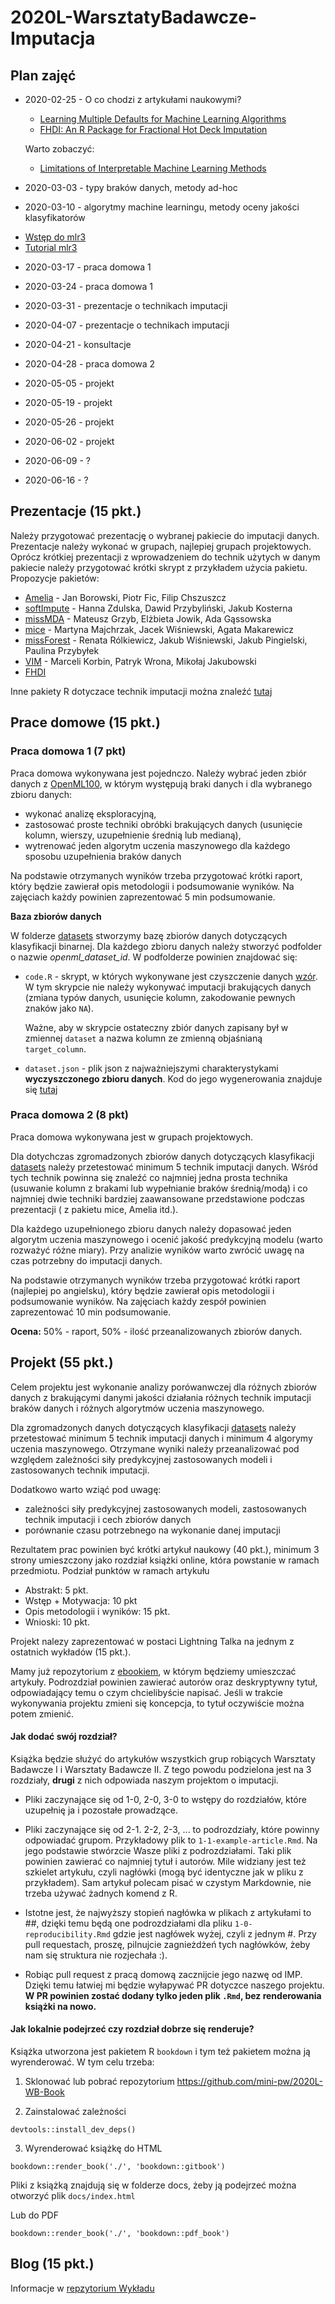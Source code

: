 # 2020L-WarsztatyBadawcze-Imputacja

## Plan zajęć
* 2020-02-25 - O co chodzi z artykułami naukowymi?
    - [Learning Multiple Defaults for Machine Learning Algorithms](https://arxiv.org/pdf/1811.09409.pdf) 
    - [FHDI: An R Package for Fractional Hot Deck Imputation](https://journal.r-project.org/archive/2018/RJ-2018-020/RJ-2018-020.pdf)
    
    Warto zobaczyć:
    - [Limitations of Interpretable Machine Learning Methods](https://compstat-lmu.github.io/iml_methods_limitations/)

* 2020-03-03 - typy braków danych, metody ad-hoc
   
* 2020-03-10 - algorytmy machine learningu, metody oceny jakości klasyfikatorów

 - [Wstęp do mlr3](https://mlr3.mlr-org.com/reference/index.html)
 - [Tutorial mlr3](https://mlr3book.mlr-org.com/introduction.html)

* 2020-03-17 - praca domowa 1

* 2020-03-24 - praca domowa 1

* 2020-03-31 - prezentacje o technikach imputacji 

* 2020-04-07 - prezentacje o technikach imputacji

* 2020-04-21 - konsultacje

* 2020-04-28 - praca domowa 2

* 2020-05-05 - projekt

* 2020-05-19 - projekt

* 2020-05-26 - projekt

* 2020-06-02 - projekt

* 2020-06-09 - ?

* 2020-06-16 - ?

## Prezentacje (15 pkt.)


Należy przygotować prezentację o wybranej pakiecie do imputacji danych. Prezentacje należy wykonać w grupach, najlepiej grupach projektowych. Oprócz krótkiej prezentacji z wprowadzeniem do technik użytych w danym pakiecie należy przygotować krótki skrypt z przykładem użycia pakietu. Propozycje pakietów:

- [Amelia](https://cran.r-project.org/web/packages/Amelia/index.html) - Jan Borowski, Piotr Fic, Filip Chszuszcz
- [softImpute](https://cran.r-project.org/web/packages/softImpute/index.html) - Hanna Zdulska, Dawid Przybyliński, Jakub Kosterna
- [missMDA](https://cran.r-project.org/web/packages/missMDA/index.html) - Mateusz Grzyb, Elżbieta Jowik, Ada Gąssowska
- [mice](https://cran.r-project.org/web/packages/mice/index.html) - Martyna Majchrzak, Jacek Wiśniewski, Agata Makarewicz 
- [missForest](https://cran.r-project.org/web/packages/missForest/index.html) - Renata Rólkiewicz, Jakub Wiśniewski, Jakub Pingielski, Paulina Przybyłek
- [VIM](https://cran.r-project.org/web/packages/VIM/index.html) - Marceli Korbin, Patryk Wrona, Mikołaj Jakubowski
- [FHDI](https://cran.r-project.org/web/packages/FHDI/index.html)

Inne pakiety R dotyczace technik imputacji można znaleźć [tutaj](https://cran.r-project.org/web/views/MissingData.html)


## Prace domowe (15 pkt.)

### Praca domowa 1 (7 pkt)
Praca domowa wykonywana jest pojednczo. 
Należy wybrać jeden zbiór danych z [OpenML100](https://www.openml.org/search?q=tags.tag%3AOpenML100&type=data&table=1&size=100), w którym występują braki danych i dla wybranego zbioru danych:

- wykonać analizę eksploracyjną,
- zastosować proste techniki obróbki brakujących danych (usunięcie kolumn, wierszy, uzupełnienie średnią lub medianą),
- wytrenować jeden algorytm uczenia maszynowego dla każdego sposobu uzupełnienia braków danych

Na podstawie otrzymanych wyników trzeba przygotować krótki raport, który będzie zawierał opis metodologii i podsumowanie wyników. Na zajęciach każdy powinien zaprezentować 5 min podsumowanie.

**Baza zbiorów danych**

W folderze [datasets](/datasets/) stworzymy bazę zbiorów danych dotyczących klasyfikacji binarnej. 
Dla każdego zbioru danych należy stworzyć podfolder o nazwie *openml_dataset_id*. W podfolderze powinien znajdować się:
- `code.R` - skrypt, w których wykonywane jest czyszczenie danych [wzór](/skrypty/code_preprocessing.R). W tym skrypcie nie należy wykonywać imputacji brakujących danych (zmiana typów danych, usunięcie kolumn, zakodowanie pewnych znaków jako `NA`).

    Ważne, aby w skrypcie ostateczny zbiór danych zapisany był w zmiennej `dataset` a nazwa kolumn ze zmienną objaśnianą `target_column`.

- `dataset.json` - plik json z najważniejszymi charakterystykami **wyczyszczonego zbioru danych**. Kod do jego wygenerowania znajduje się [tutaj](/skrypty/create_summary_json.R)

### Praca domowa 2 (8 pkt)

Praca domowa wykonywana jest w grupach projektowych.

Dla dotychczas zgromadzonych zbiorów danych dotyczących klasyfikacji [datasets](/datasets/) należy przetestować minimum 5 technik imputacji danych.  Wśród tych technik  powinna się znaleźć co najmniej jedna prosta technika  (usuwanie kolumn z brakami lub wypełnianie braków średnią/modą) i co najmniej dwie techniki bardziej zaawansowane przedstawione podczas prezentacji ( z pakietu mice, Amelia itd.).

Dla każdego uzupełnionego zbioru danych należy dopasować jeden algorytm uczenia maszynowego i ocenić jakość predykcyjną modelu (warto rozważyć różne miary). 
Przy analizie wyników warto zwrócić uwagę na czas potrzebny do imputacji danych.

Na podstawie otrzymanych wyników trzeba przygotować krótki raport (najlepiej po angielsku), który będzie zawierał opis metodologii i podsumowanie wyników. Na zajęciach każdy zespół powinien zaprezentować 10 min podsumowanie.

**Ocena:** 50% - raport, 50% - ilość przeanalizowanych zbiorów danych.

## Projekt (55 pkt.)
Celem projektu jest wykonanie analizy porówanwczej dla różnych zbiorów danych z brakującymi danymi jakości działania różnych technik imputacji braków danych i różnych algorytmów uczenia maszynowego.

Dla zgromadzonych danych dotyczących klasyfikacji [datasets](/datasets/) należy przetestować minimum 5 technik imputacji danych i minimum 4 algorymy uczenia maszynowego. Otrzymane wyniki należy przeanalizować pod względem zależności siły predykcyjnej zastosowanych modeli i zastosowanych technik imputacji.

Dodatkowo warto wziąć pod uwagę:
- zależności siły predykcyjnej zastosowanych modeli, zastosowanych technik imputacji i cech zbiorów danych
- porównanie czasu potrzebnego na wykonanie danej imputacji

Rezultatem prac powinien być krótki artykuł naukowy (40 pkt.), minimum 3 strony umieszczony jako rozdział książki online, która powstanie w ramach przedmiotu. Podział punktów w ramach artykułu
* Abstrakt: 5 pkt.
* Wstęp + Motywacja: 10 pkt
* Opis metodologii i wyników: 15 pkt.
* Wnioski: 10 pkt.

Projekt nalezy zaprezentować w postaci Lightning Talka na jednym z ostatnich wykładów (15 pkt.).


Mamy już repozytorium z [ebookiem](https://github.com/mini-pw/2020L-WB-Book), w którym będziemy umieszczać artykuły. 
Podrozdział powinien zawierać autorów oraz deskryptywny tytuł, odpowiadający temu o czym chcielibyście napisać. Jeśli w trakcie wykonywania projektu zmieni się koncepcja, to tytuł oczywiście można potem zmienić.



#### Jak dodać swój rozdział?

Książka będzie służyć do artykułów wszystkich grup robiących Warsztaty Badawcze I i Warsztaty Badawcze II. Z tego powodu podzielona jest na 3 rozdziały, **drugi** z nich odpowiada naszym projektom o imputacji.

- Pliki zaczynające się od 1-0, 2-0, 3-0 to wstępy do rozdziałów, które uzupełnię ja i pozostałe prowadzące.

- Pliki zaczynające się od 2-1. 2-2, 2-3, ... to podrozdziały, które powinny odpowiadać grupom. Przykładowy plik to `1-1-example-article.Rmd`. Na jego podstawie stwórzcie Wasze pliki z podrozdziałami. Taki plik powinien zawierać co najmniej tytuł i autorów. Mile widziany jest też szkielet artykułu, czyli nagłówki (mogą być identyczne jak w pliku z przykładem). Sam artykuł polecam pisać w czystym Markdownie, nie trzeba używać żadnych komend z R.

- Istotne jest, że najwyższy stopień nagłówka w plikach z artykułami to ##, dzięki temu będą one podrozdziałami dla pliku `1-0-reproducibility.Rmd` gdzie jest nagłówek wyżej, czyli z jednym #. Przy pull requestach, proszę, pilnujcie zagnieżdżeń tych nagłówków, żeby nam się struktura nie rozjechała :).

- Robiąc pull request z pracą domową zacznijcie jego nazwę od IMP. Dzięki temu łatwiej mi będzie wyłapywać PR dotyczce naszego projektu. **W PR powinien zostać dodany tylko jeden plik `.Rmd`, bez renderowania książki na nowo.**


#### Jak lokalnie podejrzeć czy rozdział dobrze się renderuje?

Książka utworzona jest pakietem R `bookdown` i tym też pakietem można ją wyrenderować. 
W tym celu trzeba:

1) Sklonować lub pobrać repozytorium https://github.com/mini-pw/2020L-WB-Book 

2) Zainstalować zależności

```
devtools::install_dev_deps()
```

3) Wyrenderować książkę do HTML
```
bookdown::render_book('./', 'bookdown::gitbook')
```
Pliki z książką znajdują się w folderze docs, żeby ją podejrzeć można otworzyć plik `docs/index.html`

Lub do PDF
```
bookdown::render_book('./', 'bookdown::pdf_book')
```



## Blog (15 pkt.)
Informacje w [repzytorium Wykładu](https://github.com/mini-pw/2020L-WarsztatyBadawcze)
